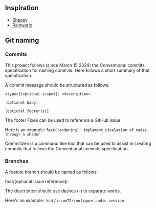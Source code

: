 ## Inspiration
- [Sheepy](https://mrsuicidesheep.itch.io/sheepy)
- [Rainworld](https://store.steampowered.com/app/312520/Rain_World/)

## Git naming
### Commits
This project follows (since March 15 2024) the Conventional commits specification for naming commits. Here follows a short summary of that specification.

A commit message should be structured as follows:
```
<type>[(optional scope)]: <description>

[optional body]

[optional footer(s)]
```
The footer Fixes <issue number> can be used to reference a GitHub issue.

Here is an example: `feat(rendering): implement pixelation of nodes through a shader`

Commitizen is a command line tool that can be used to assist in creating commits that follows the Conventional commits specification.

### Branches
A feature branch should be named as follows:

feat/[optional issue reference]/<description>

The description should use dashes (-) to separate words.

Here's an example: `feat/issue72/configure-audio-session`
